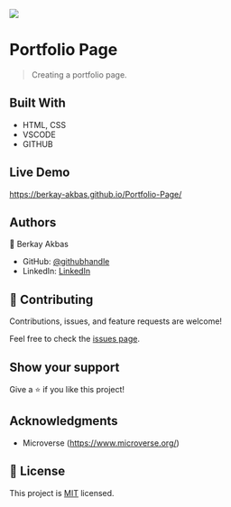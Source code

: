 ![](https://img.shields.io/badge/Microverse-blueviolet)

# Portfolio Page

> Creating a portfolio page.

## Built With

- HTML, CSS
- VSCODE
- GITHUB

## Live Demo

https://berkay-akbas.github.io/Portfolio-Page/

## Authors

👤 Berkay Akbas

- GitHub: [@githubhandle](https://github.com/berkay-akbas)
- LinkedIn: [LinkedIn](https://www.linkedin.com/in/berkay-akbas-a03b3b239/)

## 🤝 Contributing

Contributions, issues, and feature requests are welcome!

Feel free to check the [issues page](../../issues/).

## Show your support

Give a ⭐️ if you like this project!

## Acknowledgments

- Microverse (https://www.microverse.org/)

## 📝 License

This project is [MIT](./MIT.md) licensed.
